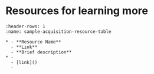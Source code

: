 # Resources for learning more

```{list-table}
:header-rows: 1
:name: sample-acquisition-resource-table

* - **Resource Name**
  - **Link**
  - **Brief description**
* -  
  - [link]()
  - 

```